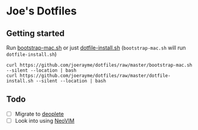 # Joe's Dotfiles

## Getting started

Run [bootstrap-mac.sh](bootstrap-mac.sh) or just [dotfile-install.sh](dotfile-install.sh) (`bootstrap-mac.sh` will run `dotfile-install.sh`)

```
curl https://github.com/joerayme/dotfiles/raw/master/bootstrap-mac.sh --silent --location | bash
curl https://github.com/joerayme/dotfiles/raw/master/dotfile-install.sh --silent --location | bash
```

## Todo
- [ ] Migrate to [deoplete](https://github.com/Shougo/deoplete.nvim)
- [ ] Look into using [NeoVIM](https://github.com/neovim/neovim)